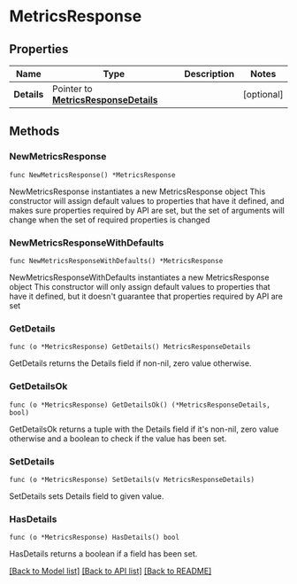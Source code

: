 # MetricsResponse

## Properties

Name | Type | Description | Notes
------------ | ------------- | ------------- | -------------
**Details** | Pointer to [**MetricsResponseDetails**](MetricsResponseDetails.md) |  | [optional] 

## Methods

### NewMetricsResponse

`func NewMetricsResponse() *MetricsResponse`

NewMetricsResponse instantiates a new MetricsResponse object
This constructor will assign default values to properties that have it defined,
and makes sure properties required by API are set, but the set of arguments
will change when the set of required properties is changed

### NewMetricsResponseWithDefaults

`func NewMetricsResponseWithDefaults() *MetricsResponse`

NewMetricsResponseWithDefaults instantiates a new MetricsResponse object
This constructor will only assign default values to properties that have it defined,
but it doesn't guarantee that properties required by API are set

### GetDetails

`func (o *MetricsResponse) GetDetails() MetricsResponseDetails`

GetDetails returns the Details field if non-nil, zero value otherwise.

### GetDetailsOk

`func (o *MetricsResponse) GetDetailsOk() (*MetricsResponseDetails, bool)`

GetDetailsOk returns a tuple with the Details field if it's non-nil, zero value otherwise
and a boolean to check if the value has been set.

### SetDetails

`func (o *MetricsResponse) SetDetails(v MetricsResponseDetails)`

SetDetails sets Details field to given value.

### HasDetails

`func (o *MetricsResponse) HasDetails() bool`

HasDetails returns a boolean if a field has been set.


[[Back to Model list]](../README.md#documentation-for-models) [[Back to API list]](../README.md#documentation-for-api-endpoints) [[Back to README]](../README.md)


